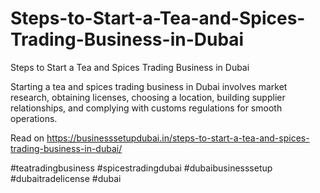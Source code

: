 # Steps-to-Start-a-Tea-and-Spices-Trading-Business-in-Dubai
Steps to Start a Tea and Spices Trading Business in Dubai

Starting a tea and spices trading business in Dubai involves market research, obtaining licenses, choosing a location, building supplier relationships, and complying with customs regulations for smooth operations.

Read on https://businesssetupdubai.in/steps-to-start-a-tea-and-spices-trading-business-in-dubai/

#teatradingbusiness #spicestradingdubai #dubaibusinesssetup #dubaitradelicense #dubai
